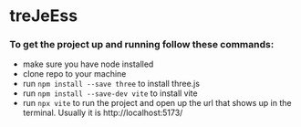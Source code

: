 # treJeEss

### To get the project up and running follow these commands:
- make sure you have node installed
- clone repo to your machine
- run ``npm install --save three`` to install three.js
- run ``npm install --save-dev vite`` to install vite
- run ``npx vite`` to run the project and open up the url that shows up in the terminal. Usually it is http://localhost:5173/